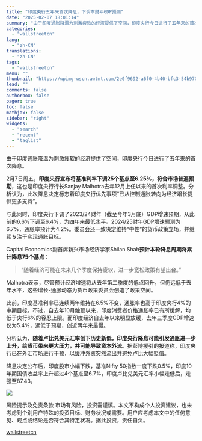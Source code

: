 ```yaml
---
title: "印度央行五年来首次降息，下调本财年GDP预测"
date: "2025-02-07 18:01:14"
summary: "由于印度通胀降温为刺激疲软的经济提供了空间，印度央行今日进行了五年来的首次降息。 2月7日周五，印度..."
categories:
  - "wallstreetcn"
lang:
  - "zh-CN"
translations:
  - "zh-CN"
tags:
  - "wallstreetcn"
menu: ""
thumbnail: "https://wpimg-wscn.awtmt.com/2e0f9692-a6f0-4b40-bfc3-54b9708197e4.png"
lead: ""
comments: false
authorbox: false
pager: true
toc: false
mathjax: false
sidebar: "right"
widgets:
  - "search"
  - "recent"
  - "taglist"
---
```


由于印度通胀降温为刺激疲软的经济提供了空间，印度央行今日进行了五年来的首次降息。

2月7日周五，**印度央行宣布将基准利率下调25个基点至6.25%，符合市场普遍预期**，这也是印度央行行长Sanjay Malhotra去年12月上任以来的首次利率调整。分析认为，此次降息决定标志着印度央行优先事项“已从控制通胀转向为经济增长提供更多支持”。

与此同时，印度央行下调了2023/24财年（截至今年3月底）GDP增速预期，从此前的6.6%下调至6.4%，为四年来最低水平。2024/25财年GDP增速预测为6.7%，通胀率预计为4.2%。委员会还一致决定维持“中性”的货币政策立场，并继续专注于实现通胀目标。

Capital Economics副首席新兴市场经济学家Shilan Shah**预计本轮降息周期将累计降息75个基点**：

> “随着经济可能在未来几个季度保持疲软，进一步宽松政策有望出台。”

Malhotra表示，尽管预计经济增速将从去年第二季度的低点回升，但仍远低于去年水平，这些增长-通胀动态为货币政策委员会创造了政策空间。

此前，印度基准利率已连续两年维持在6.5%不变，通胀率也高于印度央行4%的中期目标。不过，自去年10月触顶以来，印度消费者价格通胀率已有所缓解，均低于央行6%的容忍上限。而印度经济自去年以来明显放缓，去年三季度GDP增速仅为5.4%，远低于预期，创近两年来最慢。

分析认为，**随着卢比兑美元汇率创下历史新低，印度央行降息可能引发通胀进一步上升，给货币带来更大压力，并可能导致资本外流**。据彭博援引的报道称，印度央行已在外汇市场进行干预，以缓冲外资突然流出并避免卢比大幅贬值。

降息决定公布后，印度股市小幅下跌，基准Nifty 50指数一度下跌0.5%，印度10年期国债收益率上升超过4个基点至6.7%，印度卢比兑美元汇率小幅走低后，走强至87.43。

![](https://wpimg-wscn.awtmt.com/3fc78351-d524-446b-8e59-6c64d46d7dac.png)

风险提示及免责条款
市场有风险，投资需谨慎。本文不构成个人投资建议，也未考虑到个别用户特殊的投资目标、财务状况或需要。用户应考虑本文中的任何意见、观点或结论是否符合其特定状况。据此投资，责任自负。

[wallstreetcn](https://wallstreetcn.com/articles/3740577)
